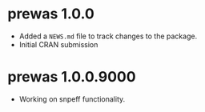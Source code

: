 # prewas 1.0.0

* Added a `NEWS.md` file to track changes to the package.
* Initial CRAN submission 

# prewas 1.0.0.9000

* Working on snpeff functionality. 
